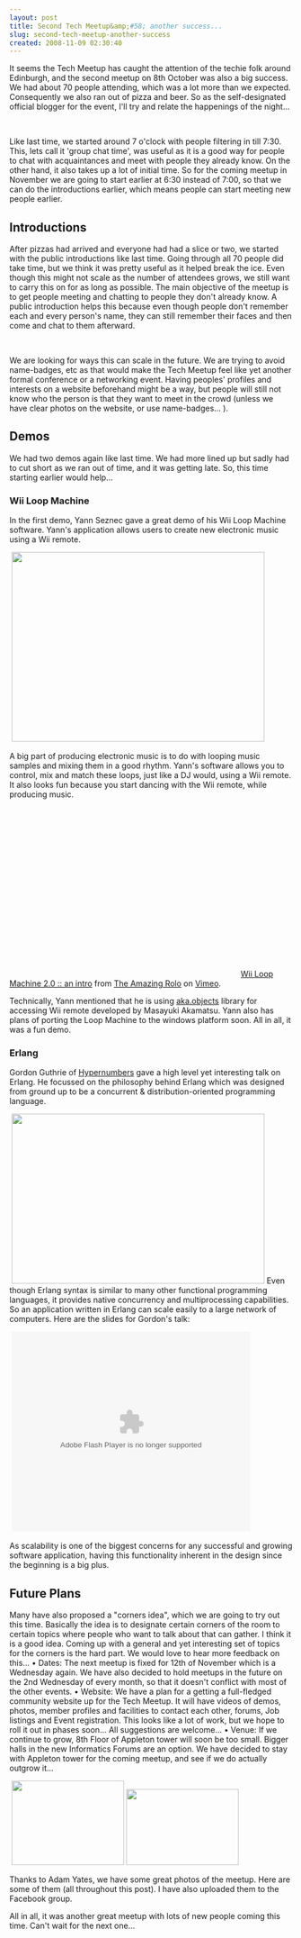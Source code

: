```yaml
---
layout: post
title: Second Tech Meetup&amp;#58; another success...
slug: second-tech-meetup-another-success
created: 2008-11-09 02:30:40
---
```


It seems the Tech Meetup has caught the attention of the techie folk around Edinburgh, and the second meetup on 8th October was also a big success. We had about 70 people attending, which was a lot more than we expected. Consequently we also ran out of pizza and beer. So as the self-designated official blogger for the event, I'll try and relate the happenings of the night...

&nbsp;<a href="http://picasaweb.google.com/lh/photo/F2gTrm4_4qUQKvZeUnuybg?feat=embedwebsite"><img src="http://lh4.ggpht.com/_Tf5sPkOIZ9c/SXSoAH5_onI/AAAAAAAAAG8/Y--0XRk2A44/s400/03.JPG" alt="" /></a>

Like last time, we started around 7 o'clock with people filtering in till 7:30. This, lets call it 'group chat time', was useful as it is a good way for people to chat with acquaintances and meet with people they already know. On the other hand, it also takes up a lot of initial time. So for the coming meetup in November we are going to start earlier at 6:30 instead of 7:00, so that we can do the introductions earlier, which means people can start meeting new people earlier.
&nbsp;<h2>Introductions</h2>
After pizzas had arrived and everyone had had a slice or two, we started with the public introductions like last time. Going through all 70 people did take time, but we think it was pretty useful as it helped break the ice. Even though this might not scale as the number of attendees grows, we still want to carry this on for as long as possible. The main objective of the meetup is to get people meeting and chatting to people they don't already know. A public introduction helps this because even though people don't remember each and every person's name, they can still remember their faces and then come and chat to them afterward.

&nbsp;<a href="http://picasaweb.google.com/lh/photo/h09ejx_AbEHp1Kww7w8j9g?feat=embedwebsite"><img src="http://lh4.ggpht.com/_Tf5sPkOIZ9c/SXSoI_VY9YI/AAAAAAAAAIM/SOT82md7VXU/s400/11.JPG" alt="" /></a>

We are looking for ways this can scale in the future. We are trying to avoid name-badges, etc as that would make the Tech Meetup feel like yet another formal conference or a networking event. Having peoples' profiles and interests on a website beforehand might be a way, but people will still not know who the person is that they want to meet in the crowd (unless we have clear photos on the website, or use name-badges... ).
&nbsp;<h2>Demos</h2>
We had two demos again like last time. We had more lined up but sadly had to cut short as we ran out of time, and it was getting late. So, this time starting earlier would help...
&nbsp;<h3><span style="font-weight: bold;">Wii Loop Machine</span></h3>
In the first demo, Yann Seznec gave a great demo of his Wii Loop Machine software. Yann's application allows users to create new electronic music using a Wii remote.

&nbsp;<a href="http://www.techmeetup.co.uk/blog/wp-content/uploads/2008/11/131.jpg"><img class="alignnone size-medium wp-image-66" title="yann demo" src="http://www.techmeetup.co.uk/blog/wp-content/uploads/2008/11/131-450x337.jpg" alt="" width="450" height="337" /></a>

A big part of producing electronic music is to do with looping music samples and mixing them in a good rhythm. Yann's software allows you to control, mix and match these loops, just like a DJ would, using a Wii remote. It also looks fun because you start dancing with the Wii remote, while producing music.

&nbsp;<object classid="clsid:d27cdb6e-ae6d-11cf-96b8-444553540000" width="400" height="302" codebase="http://download.macromedia.com/pub/shockwave/cabs/flash/swflash.cab#version=6,0,40,0"><param name="allowfullscreen" value="true" /><param name="allowscriptaccess" value="always" /><param name="src" value="http://vimeo.com/moogaloop.swf?clip_id=609538&amp;server=vimeo.com&amp;show_title=1&amp;show_byline=1&amp;show_portrait=0&amp;color=&amp;fullscreen=1" /><embed type="application/x-shockwave-flash" width="400" height="302" src="http://vimeo.com/moogaloop.swf?clip_id=609538&amp;server=vimeo.com&amp;show_title=1&amp;show_byline=1&amp;show_portrait=0&amp;color=&amp;fullscreen=1" allowscriptaccess="always" allowfullscreen="true"></embed></object>
&nbsp;<a href="http://vimeo.com/609538">Wii Loop Machine 2.0 :: an intro</a> from <a href="http://vimeo.com/user157218">The Amazing Rolo</a> on <a href="http://vimeo.com">Vimeo</a>.

Technically, Yann mentioned that he is using <a href="http://www.iamas.ac.jp/%7Eaka/max/">aka.objects</a> library for accessing Wii remote developed by Masayuki Akamatsu. Yann also has plans of porting the Loop Machine to the windows platform soon. All in all, it was a fun demo.
&nbsp;<h3><span style="font-weight: bold;">Erlang</span></h3>
Gordon Guthrie of <a href="http://www.hypernumbers.com">Hypernumbers</a> gave a high level yet interesting talk on Erlang. He focussed on the philosophy behind Erlang which was designed from ground up to be a concurrent &amp; distribution-oriented programming language.

&nbsp;<a href="http://www.techmeetup.co.uk/blog/wp-content/uploads/2008/11/051.jpg"><img class="alignnone size-medium wp-image-69" title="Gordon Guthrie of Hypernumbers" src="http://www.techmeetup.co.uk/blog/wp-content/uploads/2008/11/051-450x302.jpg" alt="" width="450" height="302" /></a>
Even though Erlang syntax is similar to many other functional programming languages, it provides native concurrency and multiprocessing capabilities. So an application written in Erlang can scale easily to a large network of computers. Here are the slides for Gordon's talk:

&nbsp;<object classid="clsid:d27cdb6e-ae6d-11cf-96b8-444553540000" width="425" height="355" codebase="http://download.macromedia.com/pub/shockwave/cabs/flash/swflash.cab#version=6,0,40,0"><param name="src" value="http://static.slideshare.net/swf/ssplayer2.swf?doc=edinburgh-techie-meetup-20081010-ii-1225119588592610-8&amp;stripped_title=erlang-presentation-696666" /><embed type="application/x-shockwave-flash" width="425" height="355" src="http://static.slideshare.net/swf/ssplayer2.swf?doc=edinburgh-techie-meetup-20081010-ii-1225119588592610-8&amp;stripped_title=erlang-presentation-696666"></embed></object>

As scalability is one of the biggest concerns for any successful and growing software application, having this functionality inherent in the design since the beginning is a big plus.
&nbsp;<h2><strong>Future Plans</strong></h2>
Many have also proposed a "corners idea", which we are going to try out this time. Basically the idea is to designate certain corners of the room to certain topics where people who want to talk about that can gather. I think it is a good idea. Coming up with a general and yet interesting set of topics for the corners is the hard part. We would love to hear more feedback on this...
•    Dates: The next meetup is fixed for 12th of November which is a Wednesday again. We have also decided to hold meetups in the future on the 2nd Wednesday of every month, so that it doesn't conflict with most of the other events.
•    Website: We have a plan for a getting a full-fledged community website up for the Tech Meetup. It will have videos of demos, photos, member profiles and facilities to contact each other, forums, Job listings and Event registration. This looks like a lot of work, but we hope to roll it out in phases soon... All suggestions are welcome...
•    Venue: If we continue to grow, 8th Floor of Appleton tower will soon be too small. Bigger halls in the new Informatics Forums are an option. We have decided to stay with Appleton tower for the coming meetup, and see if we do actually outgrow it...

&nbsp;<a href="http://picasaweb.google.com/lh/photo/36S8GkXjIcy2CQlJGm-5Eg?feat=embedwebsite"><img src="http://lh3.ggpht.com/_Tf5sPkOIZ9c/SXSoEfSVFmI/AAAAAAAAAHk/0hUQKlCzWwE/s400/10.JPG" alt="" width="200" height="150" /></a> <a href="http://picasaweb.google.com/lh/photo/JCRdWUM_2n8CY2J4FTnkLQ?feat=embedwebsite"><img src="http://lh3.ggpht.com/_Tf5sPkOIZ9c/SXSn_Kgu26I/AAAAAAAAAG0/Dd2RPJ_RPFI/s400/02.JPG" alt="" width="200" height="135" /></a>

Thanks to Adam Yates, we have some great photos of the meetup. Here are some of them (all throughout this post). I have also uploaded them to the Facebook group.

All in all, it was another great meetup with lots of new people coming this time. Can't wait for the next one...